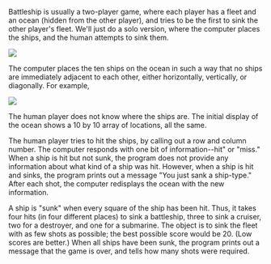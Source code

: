 Battleship is usually a two-player game, where each player has a fleet and an ocean (hidden from the other player), and tries to be the first to sink the other player's fleet. We'll just do a solo version, where the computer places the ships, and the human attempts to sink them.

<img src="https://github.com/qinqinzhao/Battleship_cit590_upenn_wk13/blob/master/fleet.PNG">

The computer places the ten ships on the ocean in such a way that no ships are immediately adjacent to each other, either horizontally, vertically, or diagonally. For example,

<img src="https://github.com/qinqinzhao/Battleship_cit590_upenn_wk13/blob/master/battleship.PNG">

The human player does not know where the ships are. The initial display of the ocean shows a 10 by 10 array of locations, all the same.

The human player tries to hit the ships, by calling out a row and column number. The computer responds with one bit of information--hit" or "miss." When a ship is hit but not sunk, the program does not provide any information about what kind of a ship was hit. However, when a ship is hit and sinks, the program prints out a message "You just sank a ship-type." After each shot, the computer redisplays the ocean with the new information.

A ship is "sunk" when every square of the ship has been hit. Thus, it takes four hits (in four different places) to sink a battleship, three to sink a cruiser, two for a destroyer, and one for a submarine. The object is to sink the fleet with as few shots as possible; the best possible score would be 20. (Low scores are better.) When all ships have been sunk, the program prints out a message that the game is over, and tells how many shots were required.
